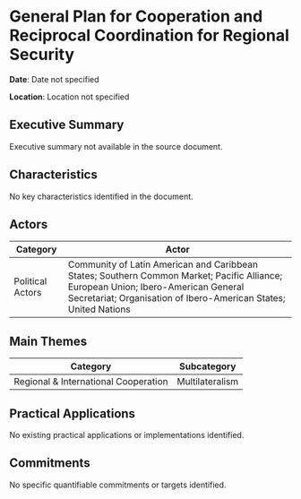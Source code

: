 # General Plan for Cooperation and Reciprocal Coordination for Regional Security

**Date**: Date not specified

**Location**: Location not specified

## Executive Summary

Executive summary not available in the source document.

## Characteristics

No key characteristics identified in the document.

## Actors

| Category | Actor |
| --- | --- |
| Political Actors | Community of Latin American and Caribbean States; Southern Common Market; Pacific Alliance; European Union; Ibero-American General Secretariat; Organisation of Ibero-American States; United Nations |

## Main Themes

| Category | Subcategory |
| --- | --- |
| Regional & International Cooperation | Multilateralism |

## Practical Applications

No existing practical applications or implementations identified.

## Commitments

No specific quantifiable commitments or targets identified.